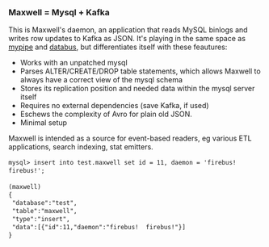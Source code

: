 <h3 id="maxwell-header" style="margin-top: -10px; font-weight: bold">Maxwell = Mysql + Kafka</h3>

This is Maxwell's daemon, an application that reads MySQL binlogs and writes row updates to Kafka as JSON.
It's playing in the same space as [mypipe](https://github.com/mardambey/mypipe) and [databus](http://data.linkedin.com/projects/databus),
but differentiates itself with these feautures:

- Works with an unpatched mysql
- Parses ALTER/CREATE/DROP table statements, which allows Maxwell to always have a correct view of the mysql schema
- Stores its replication position and needed data within the mysql server itself
- Requires no external dependencies (save Kafka, if used)
- Eschews the complexity of Avro for plain old JSON.
- Minimal setup

Maxwell is intended as a source for event-based readers, eg various ETL applications, search indexing,
stat emitters.
<br style="clear:both"/>

```
mysql> insert into test.maxwell set id = 11, daemon = 'firebus!  firebus!';

(maxwell)
{
 "database":"test",
 "table":"maxwell",
 "type":"insert",
 "data":[{"id":11,"daemon":"firebus!  firebus!"}]
}
```

<script>
  jQuery(document).ready(function () {
    jQuery("#maxwell-header").append(
      jQuery("<img alt='The Daemon, maybe' src='/img/cyberiad_1.jpg' style='float: left; height: 300px; padding-right: 30px;'>")

    )
  });
</script>
